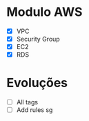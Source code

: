# Modulo AWS

- [x] VPC
- [x] Security Group
- [x] EC2
- [x] RDS

# Evoluções

- [ ] All tags
- [ ] Add rules sg